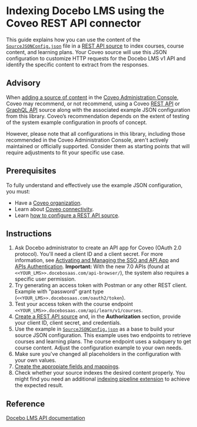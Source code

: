 # Indexing Docebo LMS using the Coveo REST API connector

This guide explains how you can use the content of the [`SourceJSONConfig.json`](SourceJSONConfig.json) file in a [REST API source](https://docs.coveo.com/en/1896/) to index courses, course content, and learning plans. Your Coveo source will use this JSON configuration to customize HTTP requests for the Docebo LMS v1 API and identify the specific content to extract from the responses.

## Advisory

When [adding a source of content](https://docs.coveo.com/en/3390/index-content/add-or-edit-a-source#add-a-source) in the [Coveo Administration Console](https://docs.coveo.com/en/1841/), Coveo may recommend, or not recommend, using a Coveo [REST API](https://docs.coveo.com/en/1896/) or [GraphQL API](https://docs.coveo.com/en/n6gh2329/) source along with the associated example JSON configuration from this library. Coveo’s recommendation depends on the extent of testing of the system example configuration in proofs of concept.

However, please note that all configurations in this library, including those recommended in the Coveo Administration Console, aren't actively maintained or officially supported. Consider them as starting points that will require adjustments to fit your specific use case.

## Prerequisites

To fully understand and effectively use the example JSON configuration, you must:
- Have a [Coveo organization](https://docs.coveo.com/en/185).
- Learn about [Coveo connectivity](https://docs.coveo.com/en/1702).
- Learn [how to configure a REST API source](https://docs.coveo.com/en/1896/).

## Instructions

1. Ask Docebo administrator to create an API app for Coveo (OAuth 2.0 protocol). You'll need a client ID and a client secret. For more information, see [Activating and Managing the SSO and API App](https://www.docebo.com/knowledge-base/how-to-activate-and-manage-the-sso-and-api-app/) and [APIs Authentication](https://www.docebo.com/knowledge-base/authentication-api-ssp-app-grant-types/). **Important:** With the new 7.0 APIs (found at `<<YOUR_LMS>>.docebosaas.com/api-browser/`), the system also requires a specific user permission.
2. Try generating an access token with Postman or any other REST client. Example with "password" grant type (`<<YOUR_LMS>>.docebosaas.com/oauth2/token`).
3. Test your access token with the course endpoint `<<YOUR_LMS>>.docebosaas.com/api/learn/v1/courses`.
4. [Create a REST API source](https://docs.coveo.com/en/1896/) and, in the **Authorization** section, provide your client ID, client secret, and credentials.
5. Use the example in [`SourceJSONConfig.json`](https://github.com/coveooss/connectivity-library/blob/master/Docebo%20LMS/SourceJSONConfig.json) as a base to build your source JSON configuration. This example uses two endpoints to retrieve courses and learning plans. The course endpoint uses a subquery to get course content. Adjust the configuration example to your own needs.
6. Make sure you've changed all placeholders in the configuration with your own values.
7. [Create the appropiate fields and mappings](https://docs.coveo.com/en/1896/#completion).
8. Check whether your source indexes the desired content properly. You might find you need an additional [indexing pipeline extension](https://docs.coveo.com/en/1645/) to achieve the expected result.

## Reference

[Docebo LMS API documentation](https://help.docebo.com/hc/en-us/sections/360005441800-APIs)
